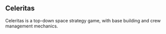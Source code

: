 ## Celeritas
Celeritas is a top-down space strategy game, with base building and crew management mechanics.
